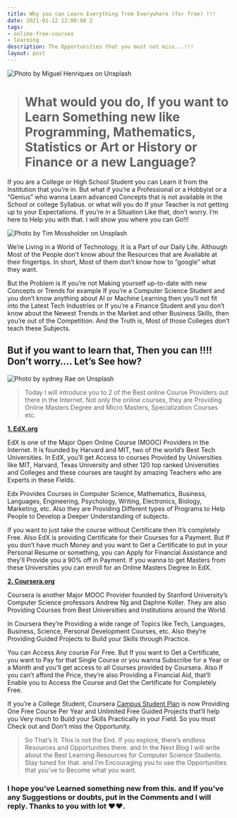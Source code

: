 ```yaml
---
title: Why you can Learn Everything from Everywhere (for free) !!!
date: 2021-01-12 12:00:00 Z
tags:
- online-free-courses
- learning
description: The Opportunities that you must not miss...!!!
layout: post
---
```



![Photo by [Miguel Henriques](https://unsplash.com/@miguel_photo?utm_source=medium&utm_medium=referral) on [Unsplas](https://unsplash.com?utm_source=medium&utm_medium=referral)h](https://cdn-images-1.medium.com/max/12000/0*FRuh5WhLcoJ_q--y)
> # What would you do, If you want to Learn Something new like Programming, Mathematics, Statistics or Art or History or Finance or a new Language?

If you are a College or High School Student you can Learn it from the Institution that you’re in. But what if you’re a Professional or a Hobbyist or a “Genius” who wanna Learn advanced Concepts that is not available in the School or college Syllabus. or what will you do If your Teacher is not getting up to your Expectations. If you’re in a Situation Like that, don’t worry. I’m here to Help you with that. I will show you where you can Go!!!

![Photo by [Tim Mossholder](https://unsplash.com/@timmossholder?utm_source=medium&utm_medium=referral) on [Unsplash](https://unsplash.com?utm_source=medium&utm_medium=referral)](https://cdn-images-1.medium.com/max/16384/0*NDIz-YWBTUg7E-HM)

We’re Living in a World of Technology, It is a Part of our Daily Life. Although Most of the People don’t know about the Resources that are Available at their fingertips. In short, Most of them don’t know how to “google” what they want.

But the Problem is If you’re not Making yourself up-to-date with new Concepts or Trends for example If you’re a Computer Science Student and you don’t know anything about AI or Machine Learning then you’ll not fit into the Latest Tech Industries or If you’re a Finance Student and you don’t know about the Newest Trends in the Market and other Business Skills, then you’re out of the Competition. And the Truth is, Most of those Colleges don’t teach these Subjects.

## But if you want to learn that, Then you can !!!! Don’t worry…. Let’s See how?

![Photo by [sydney Rae](https://unsplash.com/@srz?utm_source=medium&utm_medium=referral) on [Unsplash](https://unsplash.com?utm_source=medium&utm_medium=referral)](https://cdn-images-1.medium.com/max/4416/0*hVTXu_khB65B7WDC)
>  Today I will introduce you to 2 of the Best online Course Providers out there in the Internet. Not only the online courses, they are Providing Online Masters Degree and Micro Masters, Specialization Courses etc.

 **[1. EdX.org](http://edx.org)**

EdX is one of the Major Open Online Course (MOOC) Providers in the Internet. It is founded by Harvard and MIT, two of the world’s Best Tech Universities. In EdX, you’ll get Access to courses Provided by Universities like MIT, Harvard, Texas University and other 120 top ranked Universities and Colleges and these courses are taught by amazing Teachers who are Experts in these Fields.

Edx Provides Courses in Computer Science, Mathematics, Business, Languages, Engineering, Psychology, Writing, Electronics, Biology, Marketing, etc. Also they are Providing Different types of Programs to Help People to Develop a Deeper Understanding of subjects.

If you want to just take the course without Certificate then It’s completely Free. Also EdX is providing Certificate for their Courses for a Payment. But If you don’t have much Money and you want to Get a Certificate to put in your Personal Resume or something, you can Apply for Financial Assistance and they’ll Provide you a 90% off in Payment. If you wanna to get Masters from these Universities you can enroll for an Online Masters Degree in EdX.

**[2. Coursera.org](http://coursera.org)**

Coursera is another Major MOOC Provider founded by Stanford University’s Computer Science professors Andrew Ng and Daphne Koller. They are also Providing Courses from Best Universities and Institutions around the World.

In Coursera they’re Providing a wide range of Topics like Tech, Languages, Business, Science, Personal Development Courses, etc. Also they’re Providing Guided Projects to Build your Skills through Practice.

You can Access Any course For Free. But If you want to Get a Certificate, you want to Pay for that Single Course or you wanna Subscribe for a Year or a Month and you’ll get access to all Courses provided by Coursera. Also If you can’t afford the Price, they’re also Providing a Financial Aid, that’ll Enable you to Access the Course and Get the Certificate for Completely Free.

If you’re a College Student, Coursera [Campus Student Plan](https://www.coursera.org/for-university-and-college-students/?utm_campaign=header-for-students&utm_content=corp-to-landing-for-students&utm_medium=coursera&utm_source=header-for-students-link) is now Providing One Free Course Per Year and Unlimited Free Guided Projects that’ll help you Very much to Build your Skills Practically in your Field. So you must Check out and Don’t miss the Opportunity.
>  So That’s It. This is not the End. If you explore, there’s endless Resources and Opportunities there. and In the Next Blog I will write about the Best Learning Resources for Computer Science Students. Stay tuned for that. and I’m Encouraging you to use the Opportunities that you’ve to Become what you want.

### I hope you’ve Learned something new from this. and If you’ve any Suggestions or doubts, put in the Comments and I will reply. Thanks to you with lot ❤❤.
